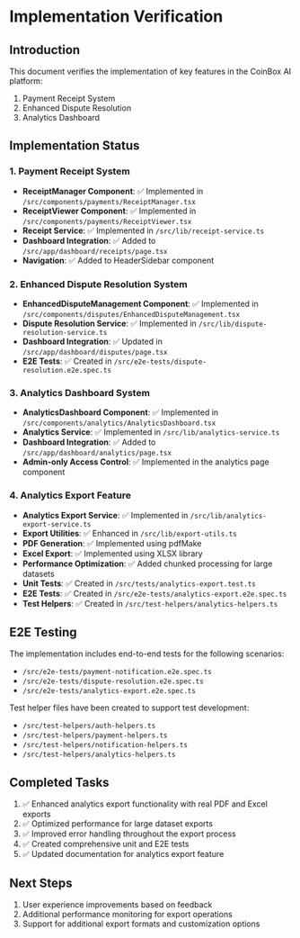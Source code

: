 # Implementation Verification

## Introduction
This document verifies the implementation of key features in the CoinBox AI platform:
1. Payment Receipt System
2. Enhanced Dispute Resolution
3. Analytics Dashboard

## Implementation Status

### 1. Payment Receipt System
- **ReceiptManager Component**: ✅ Implemented in `/src/components/payments/ReceiptManager.tsx`
- **ReceiptViewer Component**: ✅ Implemented in `/src/components/payments/ReceiptViewer.tsx`
- **Receipt Service**: ✅ Implemented in `/src/lib/receipt-service.ts`
- **Dashboard Integration**: ✅ Added to `/src/app/dashboard/receipts/page.tsx`
- **Navigation**: ✅ Added to HeaderSidebar component

### 2. Enhanced Dispute Resolution System
- **EnhancedDisputeManagement Component**: ✅ Implemented in `/src/components/disputes/EnhancedDisputeManagement.tsx`
- **Dispute Resolution Service**: ✅ Implemented in `/src/lib/dispute-resolution-service.ts`
- **Dashboard Integration**: ✅ Updated in `/src/app/dashboard/disputes/page.tsx`
- **E2E Tests**: ✅ Created in `/src/e2e-tests/dispute-resolution.e2e.spec.ts`

### 3. Analytics Dashboard System
- **AnalyticsDashboard Component**: ✅ Implemented in `/src/components/analytics/AnalyticsDashboard.tsx`
- **Analytics Service**: ✅ Implemented in `/src/lib/analytics-service.ts`
- **Dashboard Integration**: ✅ Added to `/src/app/dashboard/analytics/page.tsx`
- **Admin-only Access Control**: ✅ Implemented in the analytics page component

### 4. Analytics Export Feature
- **Analytics Export Service**: ✅ Implemented in `/src/lib/analytics-export-service.ts`
- **Export Utilities**: ✅ Enhanced in `/src/lib/export-utils.ts`
- **PDF Generation**: ✅ Implemented using pdfMake
- **Excel Export**: ✅ Implemented using XLSX library
- **Performance Optimization**: ✅ Added chunked processing for large datasets
- **Unit Tests**: ✅ Created in `/src/tests/analytics-export.test.ts`
- **E2E Tests**: ✅ Created in `/src/e2e-tests/analytics-export.e2e.spec.ts`
- **Test Helpers**: ✅ Created in `/src/test-helpers/analytics-helpers.ts`

## E2E Testing
The implementation includes end-to-end tests for the following scenarios:
- `/src/e2e-tests/payment-notification.e2e.spec.ts`
- `/src/e2e-tests/dispute-resolution.e2e.spec.ts`
- `/src/e2e-tests/analytics-export.e2e.spec.ts`

Test helper files have been created to support test development:
- `/src/test-helpers/auth-helpers.ts`
- `/src/test-helpers/payment-helpers.ts`
- `/src/test-helpers/notification-helpers.ts`
- `/src/test-helpers/analytics-helpers.ts`

## Completed Tasks
1. ✅ Enhanced analytics export functionality with real PDF and Excel exports
2. ✅ Optimized performance for large dataset exports
3. ✅ Improved error handling throughout the export process
4. ✅ Created comprehensive unit and E2E tests
5. ✅ Updated documentation for analytics export feature

## Next Steps
1. User experience improvements based on feedback
2. Additional performance monitoring for export operations
3. Support for additional export formats and customization options
